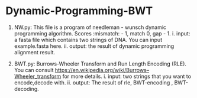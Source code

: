 # Dynamic-Programming-BWT

1. NW.py:
This file is a program of needleman - wunsch dynamic programming algorithm.
Scores :mismatch: - 1, match 0, gap  - 1.
i. input: a fasta file which contains two strings of DNA. You can input example.fasta
here.
ii. output: the result of dynamic programming alignment result.

2. BWT.py:
Burrows-Wheeler Transform and Run Length Encoding (RLE).
You can consult https://en.wikipedia.org/wiki/Burrows–Wheeler_transform for more
details.
i. input: two strings that you want to encode,decode with.
ii. output: The result of rle, BWT-encoding , BWT-decoding.
